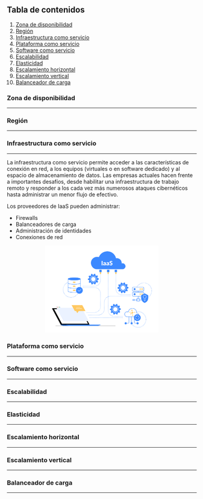 
## Tabla de contenidos

1. [Zona de disponibilidad](#zona-de-disponibilidad)
2. [Región](#región)
3. [Infraestructura como servicio](#infraestructura-como-servicio)
4. [Plataforma como servicio](#plataforma-como-servicio)
5. [Software como servicio](#software-como-servicio)
6. [Escalabilidad](#escalabilidad)
7. [Elasticidad](#elasticidad)
8. [Escalamiento horizontal](#escalamiento-horizontal)
9. [Escalamiento vertical](#escalamiento-vertical)
10. [Balanceador de carga](#balanceador-de-carga)

### Zona de disponibilidad
***
### Región
***

### Infraestructura como servicio
***

La infraestructura como servicio permite acceder a las características de conexión en red, a los equipos (virtuales o en software dedicado) y al espacio de almacenamiento de datos. Las empresas actuales hacen frente a importantes desafíos, desde habilitar una infraestructura de trabajo remoto y responder a los cada vez más numerosos ataques cibernéticos hasta administrar un menor flujo de efectivo.

Los proveedores de IaaS pueden administrar:

* Firewalls
* Balanceadores de carga
* Administración de identidades
* Conexiones de red

<div align="center">
    <img src="./assets/iaas.png" width="300"/>
</div>

### Plataforma como servicio
***
### Software como servicio
***
### Escalabilidad
***
### Elasticidad
***
### Escalamiento horizontal
***
### Escalamiento vertical
***
### Balanceador de carga
***